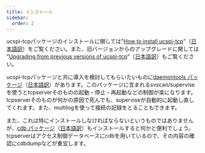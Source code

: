 ```yaml
---
title: インストール
sidebar:
  order: 2
---
```


ucspi-tcpパッケージのインストールに関しては"[How to install ucspi-tcp](https://cr.yp.to/ucspi-tcp/install.html)"（[日本語訳](/djb/tools/ucspi-tcp/install.html)）をご覧ください。また、旧バージョンからのアップグレードに関しては "[Upgrading from previous versions of ucspi-tcp](https://cr.yp.to/ucspi-tcp/upgrade.html)"（[日本語訳](/djb/tools/ucspi-tcp/upgrade.html)）もご覧ください。

ucspi-tcpパッケージと共に導入を検討してもらいたいものに[daemontools パッケージ](https://cr.yp.to/daemontools.html)（[日本語訳](/djb/tools/daemontools/top.html)）があります。このパッケージに含まれるsvscan/superviseを使うとtcpserverそのものの起動・停止・再起動などの制御が楽になります。tcpserverそのものが何かの原因で死んでも、superviseが自動的に起動し直してくれます。また、multilogを使って接続の記録をとることもできます。

また、これは特にインストールしなければならないというものではありませんが、[cdb パッケージ](https://cr.yp.to/cdb.html)（[日本語訳](/djb/tools/cdb/top.html)）もインストールすると何かと便利でしょう。tcpserverはアクセス制御データベースにcdbを用いているので、その内容の確認にcdbdumpなどが重宝します。
